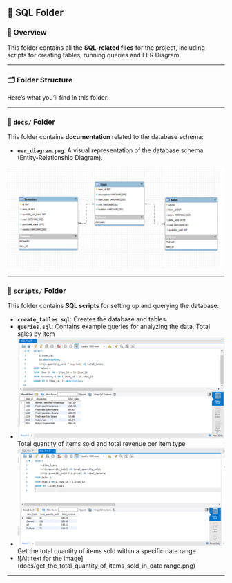 ## 📂 SQL Folder

### 📖 Overview
This folder contains all the **SQL-related files** for the project, including scripts for creating tables, running queries and EER Diagram.

---

### 🗂️ Folder Structure
Here’s what you’ll find in this folder:

---

### 📄 `docs/` Folder
This folder contains **documentation** related to the database schema:
- **`eer_diagram.png`**: A visual representation of the database schema (Entity-Relationship Diagram).

![Alt text for the image](docs/eer_diagram.png)

---

### 📜 `scripts/` Folder
This folder contains **SQL scripts** for setting up and querying the database:
- **`create_tables.sql`**: Creates the database and tables.
- **`queries.sql`**: Contains example queries for analyzing the data.
  Total sales by item
- ![Alt text for the image](docs/total_sales__by_item.png)
  Total quantity of items sold and total revenue per item type
- ![Alt text for the image](docs/total_quantity_and_revenue_of_items_sold.png)
  Get the total quantity of items sold within a specific date range
- ![Alt text for the image](docs/get_the_total_quantity_of_items_sold_in_date range.png)
  
---
